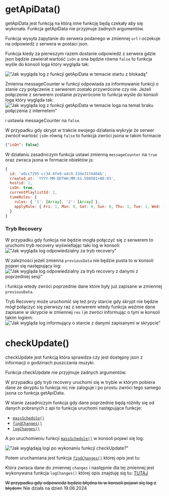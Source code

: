 # getApiData()
getApiData jest funkcją na którą inne funkcję będą czekały aby się wykonała.
Funkcja getApiData nie przyjmuje żadnych argumentów.

Funkcja wysyła zapytanie do serwera podanego w zmiennej `url` i oczekuje na odpowiedź z serwera w postaci json.

Funkcja kiedy za pierwszym razem dostanie odpowiedź z serwera gdzie json będzie zawierał wartość `isOn` a ona będzie równa `false` to funkcja wyśle do konsoli loga który wygląda tak:

!["Jak wygląda log z funkcji getApiData w temacie startu z blokadą"](https://i.imgur.com/mlQdMhs.png)

Zmienna messageCounter w funkcji odpowiada za informowanie funkcji o stanie czy połączenie z serwerem zostało przywrócone czy nie. Jeżeli połączenie z serwerem zostanie przywrócone to funkcja wyśle do konsoli loga który wygląda tak:
!["Jak wygląda log z funkcji getApiData w temacie loga na temat braku połączenia z internetem"](https://i.imgur.com/f26O7pA.png)

i ustawia messageCounter na `false`.

W przypadku gdy skrypt w trakcie swojego działania wykryje że serwer zwrócił wartość `isOn` równą `false` to funkcja zwróci jsona w takim formacie
```json
{"isOn": false}
```
W działaniu zasadniczym funkcja ustawi zmienną `messageCounter` na `true` oraz zwraca jsona w formacie obiektów js: 
```js
{
  id: 'e0cc7295-cc34-4fe9-a4c9-33de31f4464b',
  created_at: 'YYYY-MM-DDTHH:MM:SS.598501+00:03',
  hostid: 1,
  isOn: true,
  currentPlaylistId: 2,
  timeRules: {
    rules: { '1': [Array], '2': [Array] },
    applyRule: { Fri: 1, Mon: 0, Sat: 0, Sun: 0, Thu: 1, Tue: 1, Wed: 1 }
  }
}
```
### Tryb Recovery
W przypadku gdy funkcja nie będzie mogła połączyć się z serwerem to uruchomi tryb recovery wyświetlając taki log w konsoli:
!["Jak wygląda log odpowiedzialny za tryb recovery"](https://i.imgur.com/1GUyAJx.png)

W zależności jeżeli zmienna `previousData` nie będzie pusta to w konsoli pojawi się następujący log:
!["Jak wygląda log odpowiedzialny za tryb recovery z danymi z poprzedniej sesji"](https://i.imgur.com/qvHpCNm.png)

i funkcja wtedy zwróci poprzednie dane które były już zapisane w zmiennej `previousData`.

Tryb Recovery może uruchomić się też przy starcie gdy skrypt nie będzie mógł połączyć się pierwszy raz z serwerem wtedy funkcja weźmie dane zapisane w skrypcie w zmiennej `res` i je zwróci informując o tym w konsoli takim logiem:
!["Jak wygląda log informujący o starcie z danymi zapisanymi w skrypcie"](https://i.imgur.com/BMNHyjC.png)
# checkUpdate()
checkUpdate jest funkcją która sprawdza czy jest dostępny json z informacji o godzinach puszczania muzyki.

Funkcja checkUpdate nie przyjmuje żadnych argumentów.

W przypadku gdy tryb recovery uruchomi się w trybie w którym pobiera dane ze skryptu to funkcja nic nie zaloguje i po prostu zwróci tego samego jsona co funkcja getApiData.

W stanie zasadniczym funkcja gdy dane poprzednie będą różniły się od danych pobranych z api to funkcja uruchomi następujące funkcje:
- [`massSchedule()`](https://github.com/PFilip08/elektron-radio-player/blob/master/docs/Dokumentacja%20Funkcji/TaskScheduler.js.md#massschedule)
- [`findChanges()`](https://github.com/PFilip08/elektron-radio-player/blob/master/docs/Dokumentacja%20Funkcji/Logger.js.md#findchanges)
- [`logChanges()`](https://github.com/PFilip08/elektron-radio-player/blob/master/docs/Dokumentacja%20Funkcji/Logger.js.md#logchanges)

A po uruchomieniu funkcji [`massSchedule()`](https://github.com/PFilip08/elektron-radio-player/blob/master/docs/Dokumentacja%20Funkcji/TaskScheduler.js.md#massschedule) w konsoli pojawi się log: 

!["Jak wyglądają logi po wykonaniu funkcji checkUpdate?"](https://i.imgur.com/zbaKQkv.png)

Potem uruchamiana jest funkcja [`findChanges()`](https://github.com/PFilip08/elektron-radio-player/blob/master/docs/Dokumentacja%20Funkcji/Logger.js.md#findchanges) której opis jest tu:

Która zwraca dane do zmiennej `changes` i następnie dla tej zmiennej jest wykonywana funkcja `logChanges()` której opis znajduję się tu: [TUTAJ](https://github.com/PFilip08/elektron-radio-player/blob/master/docs/Dokumentacja%20Funkcji/Logger.js.md#logchanges)

~~W przypadku gdy odpowiedz będzie błędna to w konsoli pojawi się log z błędem:~~ Nie działa na dzień 19.06.2024
